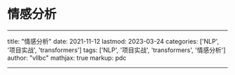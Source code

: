 # 情感分析

---
title: "情感分析"
date: 2021-11-12
lastmod: 2023-03-24
categories: ['NLP', '项目实战', 'transformers']
tags: ['NLP', '项目实战', 'transformers', '情感分析']
author: "vllbc"
mathjax: true
markup: pdc

---
